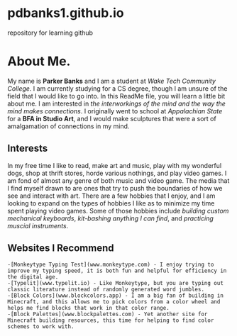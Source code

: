 # pdbanks1.github.io
repository for learning github

# About Me.
My name is **Parker Banks** and I am a student at _Wake Tech Community College_. I am currently studying for a CS degree, though I am unsure of the field that I would like to go into. In this ReadMe file, you will learn a little bit about me. I am interested in _the interworkings of the mind and the way the mind makes connections_. I originally went to school at _Appalachian State_ for a **BFA in Studio Art**, and I would make sculptures that were a sort of amalgamation of connections in my mind.

## Interests
In my free time I like to read, make art and music, play with my wonderful dogs, shop at thrift stores, horde various nothings, and play video games. I am fond of almost any genre of both music and video game. The media that I find myself drawn to are ones that try to push the boundaries of how we see and interact with art. There are a few hobbies that I enjoy, and I am looking to expand on the types of hobbies I like as to minimize my time spent playing video games. Some of those hobbies include _building custom mechanical keyboards_, _kit-bashing anything I can find_, and _practicing muscial instruments_.

## Websites I Recommend
    -[Monkeytype Typing Test](www.monkeytype.com) - I enjoy trying to improve my typing speed, it is both fun and helpful for efficiency in the digital age.
    -[Typelit](www.typelit.io) - Like Monkeytype, but you are typing out classic literature instead of randomly generated word jumbles.
    -[Block Colors](www.blockcolors.app) - I am a big fan of building in Minecraft, and this allows me to pick colors from a color wheel and helps me find blocks that work in that color range.
    -[Block Palettes](www.blockpalettes.com) - Yet another site for Minecraft building resources, this time for helping to find color schemes to work with.
